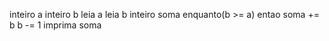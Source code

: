 inteiro a
inteiro b
leia a
leia b
inteiro soma 
enquanto(b >= a) entao
	soma += b 
	b -=  1 
imprima soma